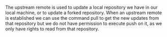 The upstream remote is used to update a local repository we have in our local machine, or to update a forked repository. When
an upstream remote is established we can use the command pull to get the new updates from that repository but we do not have
permission to execute push on it, as we only have rights to read from that repository.



